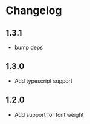 # Changelog

## 1.3.1
- bump deps

## 1.3.0
- Add typescript support

## 1.2.0
- Add support for font weight

